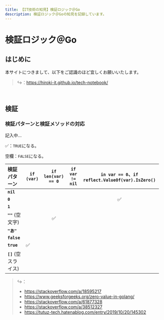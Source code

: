 ```yaml
---
title: 【IT技術の知見】検証ロジック＠Go
description: 検証ロジック＠Goの知見を記録しています。
---
```


# 検証ロジック＠Go

## はじめに

本サイトにつきまして、以下をご認識のほど宜しくお願いいたします。

> ↪️：https://hiroki-it.github.io/tech-notebook/

<br>

## 検証

### 検証パターンと検証メソッドの対応

記入中...

✅：`TRUE`になる。

空欄：`FALSE`になる。

| 検証パターン          | `if (var)` | `if len(var) == 0` | `if var != nil` | `in var == 0`、`if reflect.ValueOf(var).IsZero()` |
| :-------------------- | ---------- | :----------------: | :-------------: | :-----------------------------------------------: |
| **`nil`**             |            |                    |                 |                                                   |
| **`0`**               |            |                    |                 |                        ✅                         |
| **`1`**               |            |                    |                 |                                                   |
| **`""`** (空文字)     |            |         ✅         |                 |                                                   |
| **`"あ"`**            |            |                    |                 |                                                   |
| **`false`**           |            |                    |                 |                                                   |
| **`true`**            | ✅         |                    |                 |                                                   |
| **`[]`** (空スライス) |            |                    |                 |                                                   |

> ↪️：
>
> - https://stackoverflow.com/a/18595217
> - https://www.geeksforgeeks.org/zero-value-in-golang/
> - https://stackoverflow.com/a/61877328
> - https://stackoverflow.com/a/38512327
> - https://tutuz-tech.hatenablog.com/entry/2019/10/20/145302

<br>
